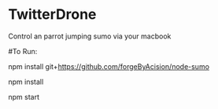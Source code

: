 # TwitterDrone

Control an parrot jumping sumo via your macbook

#To Run:

npm install git+https://github.com/forgeByAcision/node-sumo

npm install

npm start
